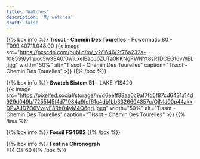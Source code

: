 ```yaml
---
title: 'Watches'
description: 'My watches'
draft: false
---
```


{{% box info %}}
**Tissot - Chemin Des Tourelles** - Powermatic 80 - T099.407.11.048.00
{{< image src="https://pxscdn.com/public/m/_v2/1646/2f76a232a-f08599/y1rpcc5w3SA0/0wjLxelBaoJbZUTa0KKNgPWNYt8sR1DCEG16vWEL.jpg"
    width="50%"
    alt="Tissot - Chemin Des Tourelles"
    caption="Tissot - Chemin Des Tourelles" >}}
{{% /box %}}

{{% box info %}}
**Swatch Sistem 51** - LAKE YIS420  
{{< image src="https://pixelfed.social/storage/m/d6eeff88aa0c9af7fd5f87cd6431a14d929d049b/7255f45f4d71984a9fef61c4db1bb3326604357c/OjNIJ00p44zkkDPvAJD7O6VveyF3RhO4yM4O6grj.jpeg"
    width="50%"
    alt="Tissot - Chemin Des Tourelles"
    caption="Tissot - Chemin Des Tourelles" >}}
{{% /box %}}

{{% box info %}}
**Fossil FS4682**
{{% /box %}}


{{% box info %}}
**Festina Chronograh**  
F14 OS 60
{{% /box %}}
